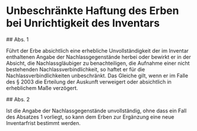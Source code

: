 # Unbeschränkte Haftung des Erben bei Unrichtigkeit des Inventars



\#\# Abs. 1

 Führt der Erbe absichtlich eine erhebliche Unvollständigkeit der im Inventar enthaltenen Angabe der Nachlassgegenstände herbei oder bewirkt er in der Absicht, die Nachlassgläubiger zu benachteiligen, die Aufnahme einer nicht bestehenden Nachlassverbindlichkeit, so haftet er für die Nachlassverbindlichkeiten unbeschränkt. Das Gleiche gilt, wenn er im Falle des § 2003 die Erteilung der Auskunft verweigert oder absichtlich in erheblichem Maße verzögert.

\#\# Abs. 2

 Ist die Angabe der Nachlassgegenstände unvollständig, ohne dass ein Fall des Absatzes 1 vorliegt, so kann dem Erben zur Ergänzung eine neue Inventarfrist bestimmt werden. 

